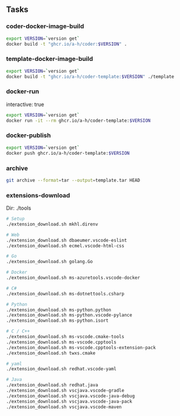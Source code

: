 ## Tasks

### coder-docker-image-build

```bash
export VERSION=`version get`
docker build -t "ghcr.io/a-h/coder:$VERSION" .
```

### template-docker-image-build

```bash
export VERSION=`version get`
docker build -t "ghcr.io/a-h/coder-template:$VERSION" ./template
```

### docker-run

interactive: true

```bash
export VERSION=`version get`
docker run -it --rm ghcr.io/a-h/coder-template:$VERSION
```

### docker-publish

```bash
export VERSION=`version get`
docker push ghcr.io/a-h/coder-template:$VERSION
```

### archive

```bash
git archive --format=tar --output=template.tar HEAD
```

### extensions-download

Dir: ./tools

```bash
# Setup
./extension_download.sh mkhl.direnv

# Web
./extension_download.sh dbaeumer.vscode-eslint
./extension_download.sh ecmel.vscode-html-css

# Go
./extension_download.sh golang.Go

# Docker
./extension_download.sh ms-azuretools.vscode-docker

# C#
./extension_download.sh ms-dotnettools.csharp

# Python
./extension_download.sh ms-python.python
./extension_download.sh ms-python.vscode-pylance
./extension_download.sh ms-python.isort

# C / C++
./extension_download.sh ms-vscode.cmake-tools
./extension_download.sh ms-vscode.cpptools
./extension_download.sh ms-vscode.cpptools-extension-pack
./extension_download.sh twxs.cmake

# yaml
./extension_download.sh redhat.vscode-yaml

# Java
./extension_download.sh redhat.java
./extension_download.sh vscjava.vscode-gradle
./extension_download.sh vscjava.vscode-java-debug
./extension_download.sh vscjava.vscode-java-pack
./extension_download.sh vscjava.vscode-maven
```
